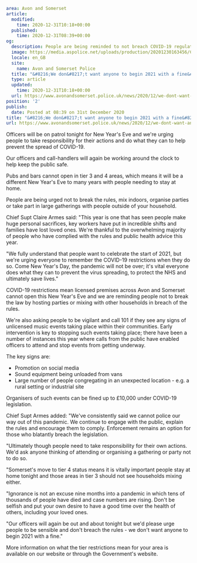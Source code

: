 ```yaml
area: Avon and Somerset
article:
  modified:
    time: 2020-12-31T10:18+00:00
  published:
    time: 2020-12-31T08:39+00:00
og:
  description: People are being reminded to not breach COVID-19 regulations when celebrating New Year&#039;s Eve.
  image: https://media.aspolice.net/uploads/production/20201230163456/COVID-NYE.jpg
  locale: en_GB
  site:
    name: Avon and Somerset Police
  title: "&#8216;We don&#8217;t want anyone to begin 2021 with a fine&#8217; \u2013 public urged to follow COVID&#x2d;19 rules ahead of New Year&#8217;s Eve | Avon and Somerset Police"
  type: article
  updated:
    time: 2020-12-31T10:18+00:00
  url: https://www.avonandsomerset.police.uk/news/2020/12/we-dont-want-anyone-to-begin-2021-with-a-fine-public-urged-to-follow-covid-19-rules-ahead-of-new-years-eve/
position: '2'
publish:
  date: Posted at 08:39 on 31st December 2020
title: "&#8216;We don&#8217;t want anyone to begin 2021 with a fine&#8217; \u2013 public urged to follow COVID&#x2d;19 rules ahead of New Year&#8217;s Eve | Avon and Somerset Police"
url: https://www.avonandsomerset.police.uk/news/2020/12/we-dont-want-anyone-to-begin-2021-with-a-fine-public-urged-to-follow-covid-19-rules-ahead-of-new-years-eve/
```

Officers will be on patrol tonight for New Year's Eve and we're urging people to take responsibility for their actions and do what they can to help prevent the spread of COVID-19.

Our officers and call-handlers will again be working around the clock to help keep the public safe.

Pubs and bars cannot open in tier 3 and 4 areas, which means it will be a different New Year's Eve to many years with people needing to stay at home.

People are being urged not to break the rules, mix indoors, organise parties or take part in large gatherings with people outside of your household.

Chief Supt Claire Armes said: "This year is one that has seen people make huge personal sacrifices, key workers have put in incredible shifts and families have lost loved ones. We're thankful to the overwhelming majority of people who have complied with the rules and public health advice this year.

"We fully understand that people want to celebrate the start of 2021, but we're urging everyone to remember the COVID-19 restrictions when they do so. Come New Year's Day, the pandemic will not be over; it's vital everyone does what they can to prevent the virus spreading, to protect the NHS and ultimately save lives."

COVID-19 restrictions mean licensed premises across Avon and Somerset cannot open this New Year's Eve and we are reminding people not to break the law by hosting parties or mixing with other households in breach of the rules.

We're also asking people to be vigilant and call 101 if they see any signs of unlicensed music events taking place within their communities. Early intervention is key to stopping such events taking place; there have been a number of instances this year where calls from the public have enabled officers to attend and stop events from getting underway.

The key signs are:

 * Promotion on social media
 * Sound equipment being unloaded from vans
 * Large number of people congregating in an unexpected location - e.g. a rural setting or industrial site

Organisers of such events can be fined up to £10,000 under COVID-19 legislation.

Chief Supt Armes added: "We've consistently said we cannot police our way out of this pandemic. We continue to engage with the public, explain the rules and encourage them to comply. Enforcement remains an option for those who blatantly breach the legislation.

"Ultimately though people need to take responsibility for their own actions. We'd ask anyone thinking of attending or organising a gathering or party not to do so.

"Somerset's move to tier 4 status means it is vitally important people stay at home tonight and those areas in tier 3 should not see households mixing either.

"Ignorance is not an excuse nine months into a pandemic in which tens of thousands of people have died and case numbers are rising. Don't be selfish and put your own desire to have a good time over the health of others, including your loved ones.

"Our officers will again be out and about tonight but we'd please urge people to be sensible and don't breach the rules - we don't want anyone to begin 2021 with a fine."

More information on what the tier restrictions mean for your area is available on our website or through the Government's website.
